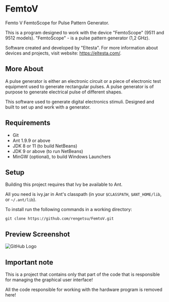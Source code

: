 # FemtoV
Femto V FemtoScope for Pulse Pattern Generator. 

This is a program designed to work with the device "FemtoScope" (9511 and 9512 models). "FemtoScope" - is a pulse pattern generator (1,2 GHz). 

Software created and developed by "Eltesta".
For more information about devices and projects, visit website: https://eltesta.com/.

## More About
A pulse generator is either an electronic circuit or a piece of electronic test equipment used to generate rectangular pulses. A pulse generator is of purpose to generate electrical pulse of different shapes.

This software used to generate digital electronics stimuli. Designed and built to set up and work with a generator.

## Requirements

  * Git
  * Ant 1.9.9 or above
  * JDK 8 or 11 (to build NetBeans)
  * JDK 9 or above (to run NetBeans)
  * MinGW (optional), to build Windows Launchers
  
## Setup

Building this project requires that Ivy be available to Ant.

All you need is ivy.jar in Ant's classpath (in your `$CLASSPATH`,
`$ANT_HOME/lib`, or `~/.ant/lib`).

 To install run the following commands in a working directory:
 ```
 git clone https://github.com/rengetsu/FemtoV.git
 ```
## Preview Screenshot

![GitHub Logo](https://i.ibb.co/09KqqkM/Preview-0-75.png)

## Important note
This is a project that contains only that part of the code that is responsible for managing the graphical user interface!

All the code responsible for working with the hardware program is removed here!
